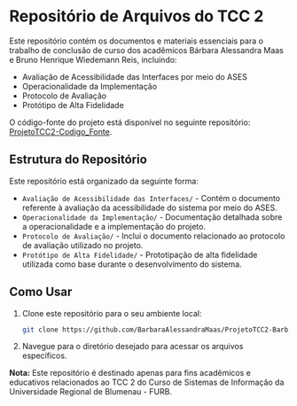 # Repositório de Arquivos do TCC 2

Este repositório contém os documentos e materiais essenciais para o trabalho de conclusão de curso dos acadêmicos Bárbara Alessandra Maas e Bruno Henrique Wiedemann Reis, incluindo:

- Avaliação de Acessibilidade das Interfaces por meio do ASES
- Operacionalidade da Implementação
- Protocolo de Avaliação
- Protótipo de Alta Fidelidade

O código-fonte do projeto está disponível no seguinte repositório: [ProjetoTCC2-Codigo_Fonte](https://github.com/Brunoreis10/ProjetoTCC2-Codigo_Fonte).

## Estrutura do Repositório

Este repositório está organizado da seguinte forma:

- `Avaliação de Acessibilidade das Interfaces/` - Contém o documento referente à avaliação da acessibilidade do sistema por meio do ASES.
- `Operacionalidade da Implementação/` - Documentação detalhada sobre a operacionalidade e a implementação do projeto.
- `Protocolo de Avaliação/` - Inclui o documento relacionado ao protocolo de avaliação utilizado no projeto.
- `Protótipo de Alta Fidelidade/` - Prototipação de alta fidelidade utilizada como base durante o desenvolvimento do sistema.

## Como Usar

1. Clone este repositório para o seu ambiente local:
    ```bash
    git clone https://github.com/BarbaraAlessandraMaas/ProjetoTCC2-Barbara_Bruno.git
    ```
2. Navegue para o diretório desejado para acessar os arquivos específicos.

**Nota:** Este repositório é destinado apenas para fins acadêmicos e educativos relacionados ao TCC 2 do Curso de Sistemas de Informação da Universidade Regional de Blumenau - FURB.
